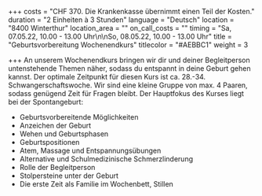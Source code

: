 +++
costs = "CHF 370. Die Krankenkasse übernimmt einen Teil der Kosten."
duration = "2 Einheiten à 3 Stunden"
language = "Deutsch"
location = "8400 Winterthur"
location_area = ""
on_call_costs = ""
timing = "Sa, 07.05.22, 10.00 - 13.00 Uhr\n\nSo, 08.05.22, 10.00 - 13.00 Uhr"
title = "Geburtsvorbereitung Wochenendkurs"
titlecolor = "#AEBBC1"
weight = 3

+++
An unserem Wochenendkurs bringen wir dir und deiner Begleitperson untenstehende Themen näher, sodass du entspannt in deine Geburt gehen kannst. Der optimale Zeitpunkt für diesen Kurs ist ca. 28.-34. Schwangerschaftswoche. Wir sind eine kleine Gruppe von max. 4 Paaren, sodass genügend Zeit für Fragen bleibt. Der Hauptfokus des Kurses liegt bei der Spontangeburt:

* Geburtsvorbereitende Möglichkeiten
* Anzeichen der Geburt
* Wehen und Geburtsphasen
* Geburtspositionen
* Atem, Massage und Entspannungsübungen
* Alternative und Schulmedizinische Schmerzlinderung
* Rolle der Begleitperson
* Stolpersteine unter der Geburt
* Die erste Zeit als Familie im Wochenbett, Stillen